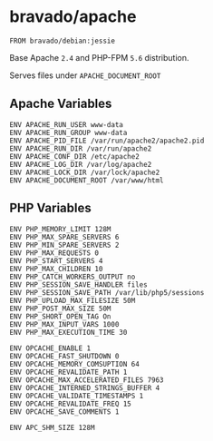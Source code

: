 # bravado/apache

    FROM bravado/debian:jessie

Base Apache `2.4` and PHP-FPM `5.6` distribution.

Serves files under `APACHE_DOCUMENT_ROOT`

## Apache Variables
```
ENV APACHE_RUN_USER www-data
ENV APACHE_RUN_GROUP www-data
ENV APACHE_PID_FILE /var/run/apache2/apache2.pid
ENV APACHE_RUN_DIR /var/run/apache2
ENV APACHE_CONF_DIR /etc/apache2
ENV APACHE_LOG_DIR /var/log/apache2
ENV APACHE_LOCK_DIR /var/lock/apache2
ENV APACHE_DOCUMENT_ROOT /var/www/html
```

## PHP Variables

```
ENV PHP_MEMORY_LIMIT 128M
ENV PHP_MAX_SPARE_SERVERS 6
ENV PHP_MIN_SPARE_SERVERS 2
ENV PHP_MAX_REQUESTS 0
ENV PHP_START_SERVERS 4
ENV PHP_MAX_CHILDREN 10
ENV PHP_CATCH_WORKERS_OUTPUT no
ENV PHP_SESSION_SAVE_HANDLER files
ENV PHP_SESSION_SAVE_PATH /var/lib/php5/sessions
ENV PHP_UPLOAD_MAX_FILESIZE 50M
ENV PHP_POST_MAX_SIZE 50M
ENV PHP_SHORT_OPEN_TAG On
ENV PHP_MAX_INPUT_VARS 1000
ENV PHP_MAX_EXECUTION_TIME 30

ENV OPCACHE_ENABLE 1
ENV OPCACHE_FAST_SHUTDOWN 0
ENV OPCACHE_MEMORY_COMSUPTION 64
ENV OPCACHE_REVALIDATE_PATH 1
ENV OPCACHE_MAX_ACCELERATED_FILES 7963
ENV OPCACHE_INTERNED_STRINGS_BUFFER 4
ENV OPCACHE_VALIDATE_TIMESTAMPS 1
ENV OPCACHE_REVALIDATE_FREQ 15
ENV OPCACHE_SAVE_COMMENTS 1

ENV APC_SHM_SIZE 128M
```
